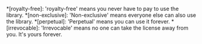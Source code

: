 *[royalty-free]: 'royalty-free' means you never have to pay to use the library.
*[non-exclusive]: 'Non-exclusive' means everyone else can also use the library.
*[perpetual]: 'Perpetual' means you can use it forever.
*[irrevocable]: 'Irrevocable' means no one can take the license away from you. It's yours forever.
